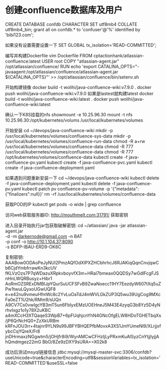# 创建confluence数据库及用户
CREATE DATABASE confdb CHARACTER SET utf8mb4 COLLATE utf8mb4_bin;
grant all on confdb.* to 'confuser'@'%' identified by 'bibi123.com';

如果没有设置需要设置一下
SET GLOBAL tx_isolation='READ-COMMITTED';

编写并构建Dockerfile
vim Dockerfile
FROM cptactionhank/atlassian-confluence:latest
USER root
COPY "atlassian-agent.jar" /opt/atlassian/confluence/
RUN echo 'export CATALINA_OPTS="-javaagent:/opt/atlassian/confluence/atlassian-agent.jar ${CATALINA_OPTS}"' >> /opt/atlassian/confluence/bin/setenv.sh


开始构建镜像
docker build -t wolihi/java-confluence-wiki:v7.9.0 .
docker push wolihi/java-confluence-wiki:v7.9.0
如果是lastest就构建latest
docker build -t wolihi/java-confluence-wiki:latest .
docker push wolihi/java-confluence-wiki:latest

确认一下K8S挂载的nfs
showmount -e 10.25.96.30
mount -t nfs 10.25.96.30:/opt/kubernetes/volums /usr/local/kubernetes/volumes

开始安装
cd ~/devops/java-confluence-wiki
mkdir -p /usr/local/kubernetes/volumes/confluence-sys-data
mkdir -p /usr/local/kubernetes/volumes/confluence-run-data
chmod -R a+rw /usr/local/kubernetes/volumes/confluence-data
chmod -R 777 /usr/local/kubernetes/volumes/confluence-data
chmod -R 777 /opt/kubernetes/volumes/confluence-data
kubectl create -f java-confluence-pv.yaml
kubectl create -f java-confluence-pvc.yaml
kubectl create -f java-confluence-deployment.yaml

如果遇到问题重新安装一下
cd ~/devops/java-confluence-wiki
kubectl delete -f java-confluence-deployment.yaml
kubectl delete -f java-confluence-pv.yaml
kubectl patch pv confluence-pv-volume -p '{"metadata":{"finalizers":null}}'
rm -rf /usr/local/kubernetes/volumes/confluence-data


获取POD的IP
kubectl get pods -o wide | grep confluence

访问web获取服务器ID:
http://mouthmelt.com:31791/
获取密钥

进入目录开始执行jar包获取破解密钥:
cd ~/atlassian/
java -jar atlassian-agent.jar \
   -d -m darkernode@gmail.com -n BAT \
   -p conf -o http://10.1.104.37:8090 \
 -s BDFP-IBAU-ERD9-OK6C

复制密钥:
AAABow0ODAoPeJyNUl2PmzAQfOdXIPXZHCbhrhcJ6RJAKiqQqnCnvjqwCb6CjdYmbfrrawKn3kcUV
fKLVzOzs7P7qWDazuXRpkvboyvfX3m+HRal7bmeax0QQDSy7wGdlFcgFJSnHnLWQRBusyz+Hibr1
AoRmOZSRExDMBIJpYQurSuUCFSFvB9ZwaNoecc11HY7EezdyW607tXq5uZPw1twuLQyxoUGwUQF8
e+e42nu9vmeuHfmWc8c2YvLuOaTdJ4mWVLGkZUP3Q5wu39UgCog9MXcFa0eZT1U2hk/RMm9/sUQn
A9CV7Cs0vwIgcYB3mT5un6FblyxEMzUOEHneJ5M43E4zyqG3b8Yz5D4yNrhvIxgz1o1y78X2uKBC
a4mXCcH3XTQaqeS3WpB7+6pFUqhjcnYhN4GNcOfgELW8HDoTGHETbqXs/jP6QrNcHQ0+ZzXkURBm
kRFnJOU3rr+4tajnr9YLN9s99JBFYBHQEPfbMovxA3XS1JmYUmeNl9/XLrjjxfybcCqYQreX/Fr8
jnDHrmaxzNGgwtm5/jOHjfr8i9/WyrAMCwCFHzIjLyPRxmKuAlSyzCnYtjjIyjjAhQmdmgez22mG
BbO/8Ze9zDXY9sURA==X02k8


成功后测试msyql链接信息
jdbc:mysql://mysql-master-svc:3306/confdb?useUnicode=true&characterEncoding=utf8&sessionVariables=tx_isolation='READ-COMMITTED'&useSSL=false
